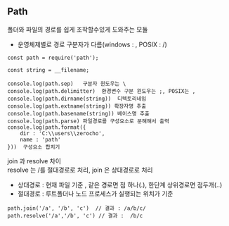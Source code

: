 ## Path  
폴더와 파일의 경로를 쉽게 조작할수있게 도와주는 모듈  
- 운영체제별로 경로 구분자가 다름(windows : \, POSIX : /)

```
const path = require('path');

const string = __filename;

console.log(path.sep)   구분자 윈도우는 \
console.log(path.delimitter)  환경변수 구분 윈도우는 ;, POSIX는 , 
console.log(path.dirname(string))  디텍토리네임
console.log(path.extname(string)) 확장자명 추출
console.log(path.basename(string)) 베이스명 추출
console.log(path.parse) 파일경로를 구성요소로 분해해서 출력
console.log(path.format({
    dir : 'C:\\users\\zerocho',
    name : 'path'
}))  구성요소 합치기
```

join 과 resolve 차이  
resolve 는 /를 절대경로로 처리, join 은 상대경로로 처리  
- 상대경로 : 현재 파일 기준 , 같은 경로면 점 하나(.), 한단계 상위경로면 점두개(..)
- 절대경로 : 루트폴더나 노드 프로세스가 실행되는 위치가 기준  
```
path.join('/a', '/b', 'c')  // 결과 : /a/b/c/
path.resolve('/a','/b', 'c') // 결과 :  /b/c 
```
